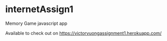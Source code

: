 # internetAssign1
Memory Game javascript app

Available to check out on https://victorvuongassignment1.herokuapp.com/
